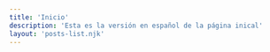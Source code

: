 ```yaml
---
title: 'Inicio'
description: 'Esta es la versión en español de la página inical'
layout: 'posts-list.njk'
---
```

